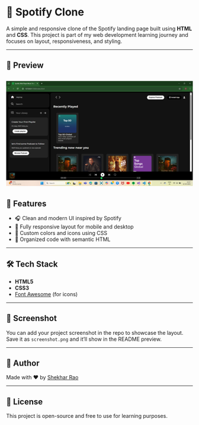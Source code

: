 # 🎵 Spotify Clone

A simple and responsive clone of the Spotify landing page built using **HTML** and **CSS**. This project is part of my web development learning journey and focuses on layout, responsiveness, and styling.

---

## 📸 Preview

![Spotify Clone Screenshot](screenshot.png)
---

## 🚀 Features

- 🎧 Clean and modern UI inspired by Spotify
- 📱 Fully responsive layout for mobile and desktop
- 🌈 Custom colors and icons using CSS
- 🎨 Organized code with semantic HTML

---

## 🛠️ Tech Stack

- **HTML5**
- **CSS3**
- [Font Awesome](https://fontawesome.com/) (for icons)

---

## 📸 Screenshot

You can add your project screenshot in the repo to showcase the layout. Save it as `screenshot.png` and it’ll show in the README preview.

---

## 🙌 Author

Made with ❤️ by [Shekhar Rao](https://github.com/SHEKHARRAO)

---

## 📄 License

This project is open-source and free to use for learning purposes.

